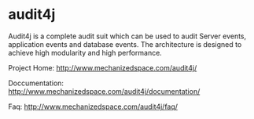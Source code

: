audit4j
=======

Audit4j is a complete audit suit which can be used to audit Server events, application events and database events.  The architecture is designed to achieve high modularity and high performance.


Project Home: http://www.mechanizedspace.com/audit4j/

Doccumentation: http://www.mechanizedspace.com/audit4j/documentation/

Faq: http://www.mechanizedspace.com/audit4j/faq/
